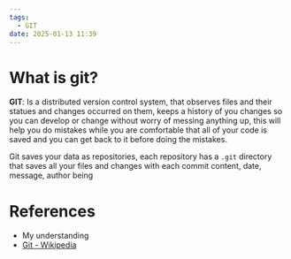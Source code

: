 ```yaml
---
tags:
  - GIT
date: 2025-01-13 11:39
---
```

# What is git?
**GIT**: Is a distributed version control system, that observes files and their statues and changes occurred on them, keeps a history of you changes so you can develop or change without worry of messing anything up, this will help you do mistakes while you are comfortable that all of your code is saved and you can get back to it before doing the mistakes.

Git saves your data as repositories, each repository has a `.git` directory that saves all your files and changes with each commit content, date, message, author being 
# References
- My understanding
- [Git - Wikipedia](https://en.wikipedia.org/wiki/Git)
